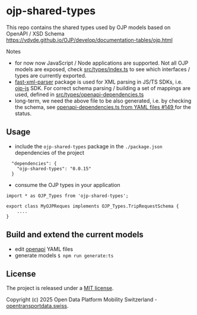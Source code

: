 # ojp-shared-types

This repo contains the shared types used by OJP models based on OpenAPI / XSD Schema
https://vdvde.github.io/OJP/develop/documentation-tables/ojp.html

Notes
- for now now JavaScript / Node applications are supported. Not all OJP models are exposed, check [src/types/index.ts](./src/types/index.ts) to see which interfaces / types are currently exported.
- [fast-xml-parser](https://www.npmjs.com/package/fast-xml-parser) package is used for XML parsing in JS/TS SDKs, i.e. [ojp-js](https://github.com/openTdataCH/ojp-js) SDK. For correct schema parsing / building a set of mappings are used, defined in [src/types/openapi-dependencies.ts](./src/types/openapi-dependencies.ts)
- long-term, we need the above file to be also generated, i.e. by checking the schema, see [openapi-dependencies.ts from YAML files #149
](https://github.com/openTdataCH/ojp-js/issues/149) for the status.

## Usage 

- include the `ojp-shared-types` package in the `./package.json` dependencies of the project 
```
  "dependencies": {
    "ojp-shared-types": "0.0.15"
  }
```

- consume the OJP types in your application

```
import * as OJP_Types from 'ojp-shared-types';

export class MyOJPReques implements OJP_Types.TripRequestSchema {
    ....
}
```

## Build and extend the current models

- edit [openapi](./openapi/) YAML files
- generate models
`$ npm run generate:ts`

## License

The project is released under a [MIT license](./LICENSE).

Copyright (c) 2025 Open Data Platform Mobility Switzerland - [opentransportdata.swiss](https://opentransportdata.swiss/en/).
